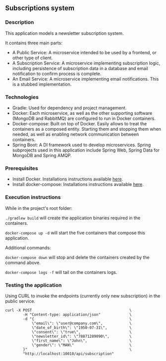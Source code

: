 ## Subscriptions system

### Description

This application models a newsletter subscription system.

It contains three main parts:
* A Public Service: A microservice intended to be used by a frontend, or other type of client.
* A Subscription Service: A microservice implementing subscription logic, including persistence of subscription data in a database and email notification to confirm process is complete.
* An Email Service: A microservice implementing email notifications. This is a stubbed implementation.

### Technologies

* Gradle: Used for dependency and project management.
* Docker: Each microservice, as well as the other supporting software (MongoDB and RabbitMQ) are configured to run in Docker containers.
* Docker-compose: Built on top of Docker. Easily allows to treat the containers as a composed entity. Starting them and stopping them when needed, as well as enabling network communication between containers.
* Spring Boot: A DI framework used to develop microservices. Spring subprojects used in this application include Spring Web, Spring Data for MongoDB and Spring AMQP.

### Prerequisites

* Install Docker. Installations instructions available [here](https://docs.docker.com/get-docker/).
* Install docker-compose: Installations instructions available [here](https://docs.docker.com/compose/install/).

### Execution instructions

While in the project's root folder:

`./gradlew build` will create the application binaries required in the containers.

`docker-compose up -d` will start the five containers that compose this application.

Additional commands:

`docker-compose down` will stop and delete the containers created by the command above.

`docker-compose logs -f` will tail on the containers logs.

### Testing the application

Using CURL to invoke the endpoints (currently only new subscription) in the public service.

```
curl -X POST                                            \
        -H "Content-type: application/json"             \
        -d "{                                           \
            \"email\": \"user@company.com\",            \
            \"date_of_birth\": \"1950-07-31\",          \
            \"consent\": \"true\",                      \
            \"newsletter_id\": \"78871289090\",         \
            \"first_name\": \"John\",                   \
            \"gender\": \"MAN\"                         \
        }"                                              \
        "http://localhost:10010/api/subscription"
```